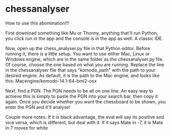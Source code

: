 # chessanalyser
How to use this abomination!!!

First download something like Mu or Thonny, anything that'll run Python, you click run in the app and the console is in the app as well. A classic IDE. 

Now, open up the chess_analyser.py file in that Python editor. Before running it, there is a little setup. You want to use either Mac, Linux or Windows engine, which are in the same folder as the chessanalyser.py file. Of course, choose the one based on what you are running. Replace the line in the chessanalyser file that says "komodo_path" with the path to your desired engine. As default, it is the path to the Mac engine, and looks like this: Macengine/komodo-14.1-64-bmi2-osx

Next, find a PGN. The PGN needs to be all on one line. An easy way to achieve this is simply to paste the PGN into your search bar, then copy it again. Once you decide whether you want the chessboard to be shown, you enter the PGN and it'll analyse!

Couple more notes: If it is black advantage, the eval will say its positive and vice versa, which is different, but deal with it. If it says Mate in -7, it is Mate in 7 moves for white
